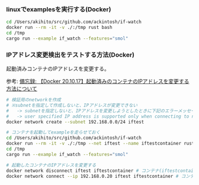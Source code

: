 ### linuxでexamplesを実行する(Docker)

```bash
cd /Users/akihito/src/github.com/ackintosh/if-watch
docker run --rm -it -v ./:/tmp rust bash
cd /tmp
cargo run --example if_watch --features="smol"
```


### IPアドレス変更検出をテストする方法(Docker)

起動済みコンテナのIPアドレスを変更する。

参考: [備忘録: 【Docker 20.10.17】起動済みのコンテナのIPアドレスを変更する方法について](https://akira-arets.blogspot.com/2022/08/linux-docker-change-ip-address-of-created-container.html)

```bash
# 検証用のnetworkを作成
# ※subnetを指定して作成しないと、IPアドレスが変更できない
#   -> subnetを指定しないと、IPアドレスを変更しようとしたときに下記のエラーメッセージが出る
#   -> user specified IP address is supported only when connecting to networks with user configured subnets
docker network create --subnet 192.168.0.0/24 iftest

# コンテナを起動してexampleを走らせておく
cd /Users/akihito/src/github.com/ackintosh/if-watch
docker run --rm -it -v ./:/tmp --net iftest --name iftestcontainer rust bash
cd /tmp
cargo run --example if_watch --features="smol"

# 起動したコンテナのIPアドレスを変更する
docker network disconnect iftest iftestcontainer # コンテナ(iftestcontainer)を、ネットワーク(iftest)から切断する
docker network connect --ip 192.168.0.20 iftest iftestcontainer # コンテナ(iftestcontainer)を、ネットワーク(iftest)に `192.168.0.20` で接続する
```

